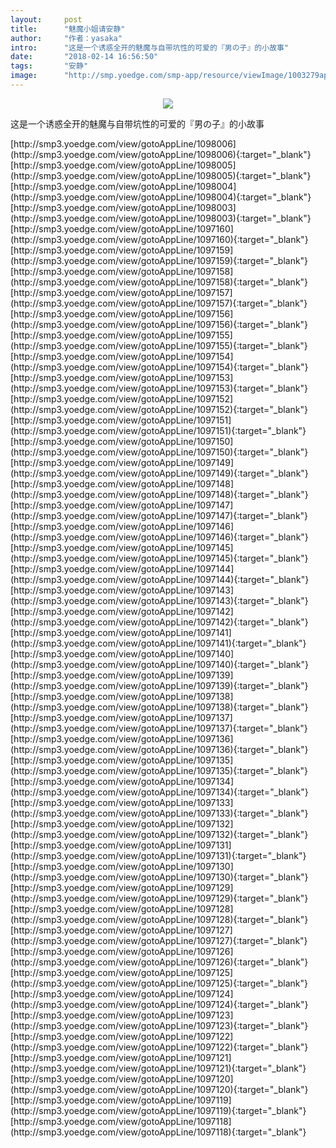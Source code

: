 ```yaml
---
layout:     post
title:      "魅魔小姐请安静"
author:     "作者：yasaka"
intro:      "这是一个诱惑全开的魅魔与自带坑性的可爱的『男の子』的小故事"
date:       "2018-02-14 16:56:50"
tags:       "安静"
image:      "http://smp.yoedge.com/smp-app/resource/viewImage/1003279appline.png"
---
```

<div style="text-align: center">
<p><img src="http://smp.yoedge.com/smp-app/resource/viewImage/1003279appline.png"/></p>
</div>
<p class="post-meta">
<span>这是一个诱惑全开的魅魔与自带坑性的可爱的『男の子』的小故事</span>
</p>
[http://smp3.yoedge.com/view/gotoAppLine/1098006](http://smp3.yoedge.com/view/gotoAppLine/1098006){:target="_blank"}
[http://smp3.yoedge.com/view/gotoAppLine/1098005](http://smp3.yoedge.com/view/gotoAppLine/1098005){:target="_blank"}
[http://smp3.yoedge.com/view/gotoAppLine/1098004](http://smp3.yoedge.com/view/gotoAppLine/1098004){:target="_blank"}
[http://smp3.yoedge.com/view/gotoAppLine/1098003](http://smp3.yoedge.com/view/gotoAppLine/1098003){:target="_blank"}
[http://smp3.yoedge.com/view/gotoAppLine/1097160](http://smp3.yoedge.com/view/gotoAppLine/1097160){:target="_blank"}
[http://smp3.yoedge.com/view/gotoAppLine/1097159](http://smp3.yoedge.com/view/gotoAppLine/1097159){:target="_blank"}
[http://smp3.yoedge.com/view/gotoAppLine/1097158](http://smp3.yoedge.com/view/gotoAppLine/1097158){:target="_blank"}
[http://smp3.yoedge.com/view/gotoAppLine/1097157](http://smp3.yoedge.com/view/gotoAppLine/1097157){:target="_blank"}
[http://smp3.yoedge.com/view/gotoAppLine/1097156](http://smp3.yoedge.com/view/gotoAppLine/1097156){:target="_blank"}
[http://smp3.yoedge.com/view/gotoAppLine/1097155](http://smp3.yoedge.com/view/gotoAppLine/1097155){:target="_blank"}
[http://smp3.yoedge.com/view/gotoAppLine/1097154](http://smp3.yoedge.com/view/gotoAppLine/1097154){:target="_blank"}
[http://smp3.yoedge.com/view/gotoAppLine/1097153](http://smp3.yoedge.com/view/gotoAppLine/1097153){:target="_blank"}
[http://smp3.yoedge.com/view/gotoAppLine/1097152](http://smp3.yoedge.com/view/gotoAppLine/1097152){:target="_blank"}
[http://smp3.yoedge.com/view/gotoAppLine/1097151](http://smp3.yoedge.com/view/gotoAppLine/1097151){:target="_blank"}
[http://smp3.yoedge.com/view/gotoAppLine/1097150](http://smp3.yoedge.com/view/gotoAppLine/1097150){:target="_blank"}
[http://smp3.yoedge.com/view/gotoAppLine/1097149](http://smp3.yoedge.com/view/gotoAppLine/1097149){:target="_blank"}
[http://smp3.yoedge.com/view/gotoAppLine/1097148](http://smp3.yoedge.com/view/gotoAppLine/1097148){:target="_blank"}
[http://smp3.yoedge.com/view/gotoAppLine/1097147](http://smp3.yoedge.com/view/gotoAppLine/1097147){:target="_blank"}
[http://smp3.yoedge.com/view/gotoAppLine/1097146](http://smp3.yoedge.com/view/gotoAppLine/1097146){:target="_blank"}
[http://smp3.yoedge.com/view/gotoAppLine/1097145](http://smp3.yoedge.com/view/gotoAppLine/1097145){:target="_blank"}
[http://smp3.yoedge.com/view/gotoAppLine/1097144](http://smp3.yoedge.com/view/gotoAppLine/1097144){:target="_blank"}
[http://smp3.yoedge.com/view/gotoAppLine/1097143](http://smp3.yoedge.com/view/gotoAppLine/1097143){:target="_blank"}
[http://smp3.yoedge.com/view/gotoAppLine/1097142](http://smp3.yoedge.com/view/gotoAppLine/1097142){:target="_blank"}
[http://smp3.yoedge.com/view/gotoAppLine/1097141](http://smp3.yoedge.com/view/gotoAppLine/1097141){:target="_blank"}
[http://smp3.yoedge.com/view/gotoAppLine/1097140](http://smp3.yoedge.com/view/gotoAppLine/1097140){:target="_blank"}
[http://smp3.yoedge.com/view/gotoAppLine/1097139](http://smp3.yoedge.com/view/gotoAppLine/1097139){:target="_blank"}
[http://smp3.yoedge.com/view/gotoAppLine/1097138](http://smp3.yoedge.com/view/gotoAppLine/1097138){:target="_blank"}
[http://smp3.yoedge.com/view/gotoAppLine/1097137](http://smp3.yoedge.com/view/gotoAppLine/1097137){:target="_blank"}
[http://smp3.yoedge.com/view/gotoAppLine/1097136](http://smp3.yoedge.com/view/gotoAppLine/1097136){:target="_blank"}
[http://smp3.yoedge.com/view/gotoAppLine/1097135](http://smp3.yoedge.com/view/gotoAppLine/1097135){:target="_blank"}
[http://smp3.yoedge.com/view/gotoAppLine/1097134](http://smp3.yoedge.com/view/gotoAppLine/1097134){:target="_blank"}
[http://smp3.yoedge.com/view/gotoAppLine/1097133](http://smp3.yoedge.com/view/gotoAppLine/1097133){:target="_blank"}
[http://smp3.yoedge.com/view/gotoAppLine/1097132](http://smp3.yoedge.com/view/gotoAppLine/1097132){:target="_blank"}
[http://smp3.yoedge.com/view/gotoAppLine/1097131](http://smp3.yoedge.com/view/gotoAppLine/1097131){:target="_blank"}
[http://smp3.yoedge.com/view/gotoAppLine/1097130](http://smp3.yoedge.com/view/gotoAppLine/1097130){:target="_blank"}
[http://smp3.yoedge.com/view/gotoAppLine/1097129](http://smp3.yoedge.com/view/gotoAppLine/1097129){:target="_blank"}
[http://smp3.yoedge.com/view/gotoAppLine/1097128](http://smp3.yoedge.com/view/gotoAppLine/1097128){:target="_blank"}
[http://smp3.yoedge.com/view/gotoAppLine/1097127](http://smp3.yoedge.com/view/gotoAppLine/1097127){:target="_blank"}
[http://smp3.yoedge.com/view/gotoAppLine/1097126](http://smp3.yoedge.com/view/gotoAppLine/1097126){:target="_blank"}
[http://smp3.yoedge.com/view/gotoAppLine/1097125](http://smp3.yoedge.com/view/gotoAppLine/1097125){:target="_blank"}
[http://smp3.yoedge.com/view/gotoAppLine/1097124](http://smp3.yoedge.com/view/gotoAppLine/1097124){:target="_blank"}
[http://smp3.yoedge.com/view/gotoAppLine/1097123](http://smp3.yoedge.com/view/gotoAppLine/1097123){:target="_blank"}
[http://smp3.yoedge.com/view/gotoAppLine/1097122](http://smp3.yoedge.com/view/gotoAppLine/1097122){:target="_blank"}
[http://smp3.yoedge.com/view/gotoAppLine/1097121](http://smp3.yoedge.com/view/gotoAppLine/1097121){:target="_blank"}
[http://smp3.yoedge.com/view/gotoAppLine/1097120](http://smp3.yoedge.com/view/gotoAppLine/1097120){:target="_blank"}
[http://smp3.yoedge.com/view/gotoAppLine/1097119](http://smp3.yoedge.com/view/gotoAppLine/1097119){:target="_blank"}
[http://smp3.yoedge.com/view/gotoAppLine/1097118](http://smp3.yoedge.com/view/gotoAppLine/1097118){:target="_blank"}


